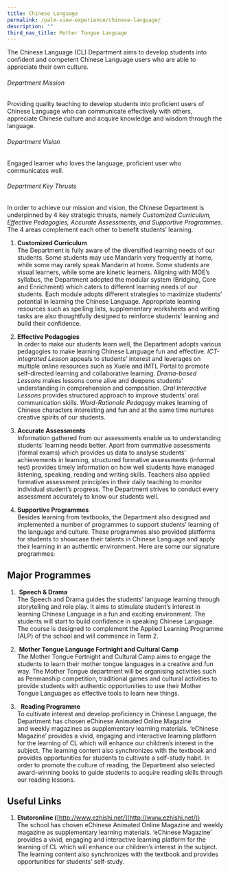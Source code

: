 ```yaml
---
title: Chinese Language
permalink: /palm-view-experience/chinese-language/
description: ""
third_nav_title: Mother Tongue Language
---
```


The Chinese Language (CL) Department aims to develop students into confident and competent Chinese Language users who are able to appreciate their own culture.

###### Department Mission <br>
Providing quality teaching to develop students into proficient users of Chinese Language who can communicate effectively with others, appreciate Chinese culture and acquire knowledge and wisdom through the language.

###### Department Vision <br>
Engaged learner who loves the language, proficient user who communicates well.  
  
###### Department Key Thrusts <br>
In order to achieve our mission and vision, the Chinese Department is underpinned by 4 key strategic thrusts, namely _Customized Curriculum, Effective Pedagogies, Accurate Assessments, and Supportive Programmes_. The 4 areas complement each other to benefit students’ learning.

1. **Customized Curriculum** <br>
The Department is fully aware of the diversified learning needs of our students. Some students may use Mandarin very frequently at home, while some may rarely speak Mandarin at home. Some students are visual learners, while some are kinetic learners. Aligning with MOE’s syllabus, the Department adopted the modular system (Bridging, Core and Enrichment) which caters to different learning needs of our students. Each module adopts different strategies to maximize students’ potential in learning the Chinese Language. Appropriate learning resources such as spelling lists, supplementary worksheets and writing tasks are also thoughtfully designed to reinforce students’ learning and build their confidence.

2. **Effective Pedagogies** <br>
In order to make our students learn well, the Department adopts various pedagogies to make learning Chinese Language fun and effective. _ICT-integrated Lesson_ appeals to students’ interest and leverages on multiple online resources such as Xuele and iMTL Portal to promote self-directed learning and collaborative learning. _Drama-based Lessons_ makes lessons come alive and deepens students’ understanding in comprehension and composition. _Oral Interactive Lessons_ provides structured approach to improve students’ oral communication skills. _Word-Rationale Pedagogy_ makes learning of Chinese characters interesting and fun and at the same time nurtures creative spirits of our students.

3. **Accurate Assessments** <br>
Information gathered from our assessments enable us to understanding students’ learning needs better. Apart from summative assessments (formal exams) which provides us data to analyse students’ achievements in learning, structured formative assessments (informal test) provides timely information on how well students have managed listening, speaking, reading and writing skills. Teachers also applied formative assessment principles in their daily teaching to monitor individual student’s progress. The Department strives to conduct every assessment accurately to know our students well.

4. **Supportive Programmes** <br>
Besides learning from textbooks, the Department also designed and implemented a number of programmes to support students’ learning of the language and culture. These programmes also provided platforms for students to showcase their talents in Chinese Language and apply their learning in an authentic environment. Here are some our signature programmes:

Major Programmes
----------------

1.  **Speech & Drama** <br>
The Speech and Drama guides the students’ language learning through storytelling and role play. It aims to stimulate student’s interest in learning Chinese Language in a fun and exciting environment. The students will start to build confidence in speaking Chinese Language. The course is designed to complement the Applied Learning Programme (ALP) of the school and will commence in Term 2.

2.  **Mother Tongue Language Fortnight and Cultural Camp** <br>
The Mother Tongue Fortnight and Cultural Camp aims to engage the students to learn their mother tongue languages in a creative and fun way. The Mother Tongue department will be organising activities such as Penmanship competition, traditional games and cultural activities to provide students with authentic opportunities to use their Mother Tongue Languages as effective tools to learn new things.

3.   **Reading Programme** <br>
To cultivate interest and develop proficiency in Chinese Language, the Department has chosen eChinese Animated Online Magazine and weekly magazines as supplementary learning materials. ‘eChinese Magazine’ provides a vivid, engaging and interactive learning platform for the learning of CL which will enhance our children’s interest in the subject. The learning content also synchronizes with the textbook and provides opportunities for students to cultivate a self-study habit. In order to promote the culture of reading, the Department also selected award-winning books to guide students to acquire reading skills through our reading lessons.

Useful Links
------------
1. **Etutoronline (**[http://www.ezhishi.net/](http://www.ezhishi.net/)) <br>
The school has chosen eChinese Animated Online Magazine and weekly magazine as supplementary learning materials. ‘eChinese Magazine’ provides a vivid, engaging and interactive learning platform for the learning of CL which will enhance our children’s interest in the subject. The learning content also synchronizes with the textbook and provides opportunities for students’ self-study.